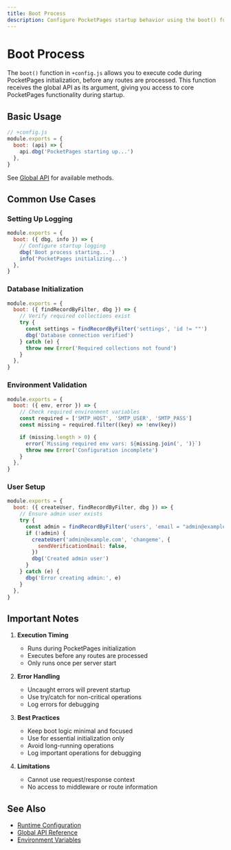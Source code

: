 ```yaml
---
title: Boot Process
description: Configure PocketPages startup behavior using the boot() function in +config.js
---
```


# Boot Process

The `boot()` function in `+config.js` allows you to execute code during PocketPages initialization, before any routes are processed. This function receives the global API as its argument, giving you access to core PocketPages functionality during startup.

## Basic Usage

```javascript
// +config.js
module.exports = {
  boot: (api) => {
    api.dbg('PocketPages starting up...')
  },
}
```

See [Global API](/docs/global-api) for available methods.

## Common Use Cases

### Setting Up Logging

```javascript
module.exports = {
  boot: ({ dbg, info }) => {
    // Configure startup logging
    dbg('Boot process starting...')
    info('PocketPages initializing...')
  },
}
```

### Database Initialization

```javascript
module.exports = {
  boot: ({ findRecordByFilter, dbg }) => {
    // Verify required collections exist
    try {
      const settings = findRecordByFilter('settings', 'id != ""')
      dbg('Database connection verified')
    } catch (e) {
      throw new Error('Required collections not found')
    }
  },
}
```

### Environment Validation

```javascript
module.exports = {
  boot: ({ env, error }) => {
    // Check required environment variables
    const required = ['SMTP_HOST', 'SMTP_USER', 'SMTP_PASS']
    const missing = required.filter((key) => !env(key))

    if (missing.length > 0) {
      error(`Missing required env vars: ${missing.join(', ')}`)
      throw new Error('Configuration incomplete')
    }
  },
}
```

### User Setup

```javascript
module.exports = {
  boot: ({ createUser, findRecordByFilter, dbg }) => {
    // Ensure admin user exists
    try {
      const admin = findRecordByFilter('users', 'email = "admin@example.com"')
      if (!admin) {
        createUser('admin@example.com', 'changeme', {
          sendVerificationEmail: false,
        })
        dbg('Created admin user')
      }
    } catch (e) {
      dbg('Error creating admin:', e)
    }
  },
}
```

## Important Notes

1. **Execution Timing**

   - Runs during PocketPages initialization
   - Executes before any routes are processed
   - Only runs once per server start

2. **Error Handling**

   - Uncaught errors will prevent startup
   - Use try/catch for non-critical operations
   - Log errors for debugging

3. **Best Practices**

   - Keep boot logic minimal and focused
   - Use for essential initialization only
   - Avoid long-running operations
   - Log important operations for debugging

4. **Limitations**
   - Cannot use request/response context
   - No access to middleware or route information

## See Also

- [Runtime Configuration](/docs/config)
- [Global API Reference](/docs/global-api)
- [Environment Variables](/docs/global-api/env)
